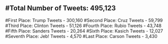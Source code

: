 #Total Number of Tweets: 495,123 
---
#First Place: Trump Tweets - 300,160
#Second Place: Cruz Tweets - 59,799
#Third Place: Clinton Tweets - 51,126
#Fourth Place: Rubio Tweets - 43,748
#Fifth Place: Sanders Tweets - 20,264
#Sixth Place: Kasich Tweets - 12,027
#Seventh Place: Jeb! Tweets - 4,570
#Last Place: Carson Tweets - 3,430
